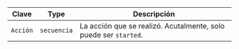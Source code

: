 | Clave    | Type        | Descripción                                                      |
| -------- | ----------- | ---------------------------------------------------------------- |
| `Acción` | `secuencia` | La acción que se realizó. Acutalmente, solo puede ser `started`. |
